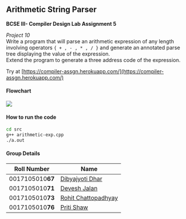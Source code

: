 ##  Arithmetic String Parser
**BCSE III- Compiler Design Lab Assignment 5** 

*Project 10*  
Write a program that will parse an arithmetic expression of any length involving operators `{ + , - , * , / }` and generate an annotated parse tree displaying the value of the expression.  
Extend the program to generate a three address code of the expression.

Try at [https://compiler-assgn.herokuapp.com/](https://compiler-assgn.herokuapp.com/)

#### Flowchart
![](https://i.imgur.com/2kttWn5.png)

#### How to run the code
```sh
cd src
g++ arithmetic-exp.cpp
./a.out
```
#### Group Details

|Roll Number| Name|
|---|---|
|0017105010**67**|[Dibyajyoti Dhar](https://github.com/djdhar) |
|0017105010**71**| [Devesh Jalan](https://github.com/djalan) |
|0017105010**73**|[Rohit Chattopadhyay](https://github.com/RohitChattopadhyay) |
|0017105010**76**| [Priti Shaw](https://github.com/PritiShaw) |
